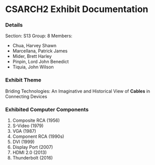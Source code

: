 # CSARCH2 Exhibit Documentation

### Details
Section: S13
Group: 8
Members: 
- Chua, Harvey Shawn
- Marcellana, Patrick James
- Mider, Brett Harley
- Pinpin, Lord John Benedict
- Tiquia, John Wilson

### Exhibit Theme
Briding Technologies: An Imaginative and Historical View of **Cables** in Connecting Devices

### Exhibited Computer Components
1. Composite RCA (1956)
2. S-Video (1979)
3. VGA (1987)
4. Component RCA (1990s)
5. DVI (1999)
6. Display Port (2007)
7. HDMI 2.0 (2013)
8. Thunderbolt (2016)
